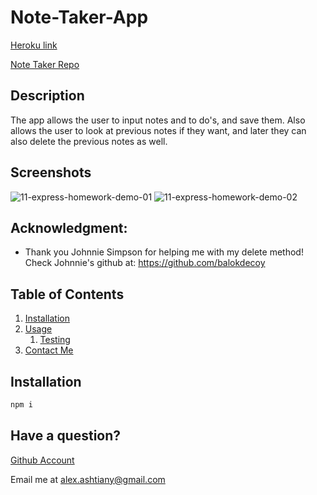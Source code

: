 # Note-Taker-App
[Heroku link](https://note-taker-alexfit4.herokuapp.com/)


[Note Taker Repo](https://github.com/Alexfit4/Note-Taker-App)

## Description

The app allows the user to input notes and to do's, and save them. Also allows the user to look at previous notes if they want, and later they can also delete the previous notes as well.

## Screenshots
![11-express-homework-demo-01](https://user-images.githubusercontent.com/69173896/106664348-f241ae80-6572-11eb-8acf-5e95e5e6471c.png)
![11-express-homework-demo-02](https://user-images.githubusercontent.com/69173896/106664353-f2da4500-6572-11eb-8103-4cd55eceecfd.png)

## Acknowledgment:
- Thank you Johnnie Simpson for helping me with my delete method! Check Johnnie's github at: https://github.com/balokdecoy


## Table of Contents

1. [Installation](#installation)
2. [Usage](#usage)
   1. [Testing](#test)
3. [Contact Me](#contact)

## Installation <a name="installation"></a>

```bash
npm i
```

## Have a question? <a name="contact"></a>

[Github Account](https://github.com/Alexfit4)


Email me at alex.ashtiany@gmail.com
